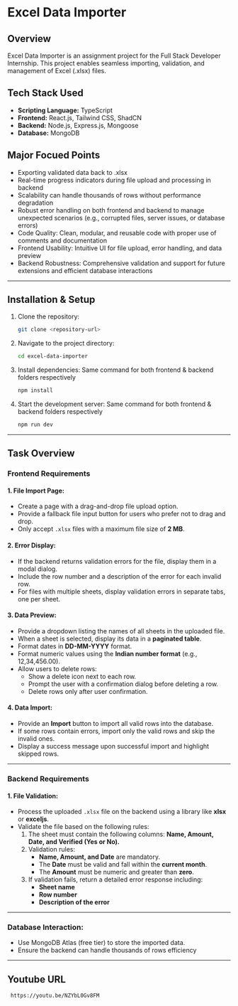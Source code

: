 # Excel Data Importer

## Overview
Excel Data Importer is an assignment project for the Full Stack Developer Internship. This project enables seamless importing, validation, and management of Excel (.xlsx) files.

## Tech Stack Used
- **Scripting Language:** TypeScript
- **Frontend:** React.js, Tailwind CSS, ShadCN 
- **Backend:** Node.js, Express.js, Mongoose
- **Database:** MongoDB

## Major Focued Points
- Exporting validated data back to .xlsx
- Real-time progress indicators during file upload and processing in backend
- Scalability can handle thousands of rows without performance degradation
- Robust error handling on both frontend and backend to manage unexpected scenarios (e.g., corrupted files, server issues, or database errors)
- Code Quality: Clean, modular, and reusable code with proper use of comments and documentation
- Frontend Usability: Intuitive UI for file upload, error handling, and data preview
- Backend Robustness: Comprehensive validation and support for future extensions and efficient database interactions
---
## Installation & Setup
1. Clone the repository:
   ```sh
   git clone <repository-url>
   ```
2. Navigate to the project directory:
   ```sh
   cd excel-data-importer
   ```
3. Install dependencies: Same command for both frontend & backend folders respectively 
   ```sh
   npm install
   ```
5. Start the development server: Same command for both frontend & backend folders respectively 
   ```sh
   npm run dev
   ```
---
## Task Overview
### **Frontend Requirements**
#### **1. File Import Page:**
- Create a page with a drag-and-drop file upload option.
- Provide a fallback file input button for users who prefer not to drag and drop.
- Only accept `.xlsx` files with a maximum file size of **2 MB**.

#### **2. Error Display:**
- If the backend returns validation errors for the file, display them in a modal dialog.
- Include the row number and a description of the error for each invalid row.
- For files with multiple sheets, display validation errors in separate tabs, one per sheet.

#### **3. Data Preview:**
- Provide a dropdown listing the names of all sheets in the uploaded file.
- When a sheet is selected, display its data in a **paginated table**.
- Format dates in **DD-MM-YYYY** format.
- Format numeric values using the **Indian number format** (e.g., 12,34,456.00).
- Allow users to delete rows:
  - Show a delete icon next to each row.
  - Prompt the user with a confirmation dialog before deleting a row.
  - Delete rows only after user confirmation.

#### **4. Data Import:**
- Provide an **Import** button to import all valid rows into the database.
- If some rows contain errors, import only the valid rows and skip the invalid ones.
- Display a success message upon successful import and highlight skipped rows.

---
### **Backend Requirements**
#### **1. File Validation:**
- Process the uploaded `.xlsx` file on the backend using a library like **xlsx** or **exceljs**.
- Validate the file based on the following rules:
  1. The sheet must contain the following columns: **Name, Amount, Date, and Verified (Yes or No).**
  2. Validation rules:
     - **Name, Amount, and Date** are mandatory.
     - The **Date** must be valid and fall within the **current month**.
     - The **Amount** must be numeric and greater than **zero**.
  3. If validation fails, return a detailed error response including:
     - **Sheet name**
     - **Row number**
     - **Description of the error**
---
### **Database Interaction:**
- Use MongoDB Atlas (free tier) to store the imported data.
- Ensure the backend can handle thousands of rows efficiency
  
---
## Youtube URL
 ```sh
  https://youtu.be/NZYbL0Gv8FM
 ```

